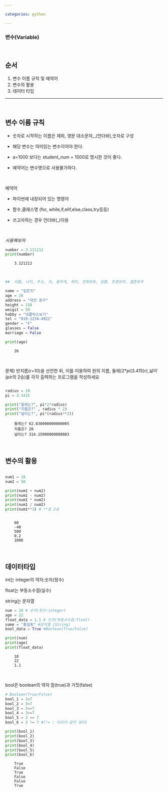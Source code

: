 ```yaml
---

categories: python

---
```



###  변수(Variable)
  &nbsp;

순서
---
1. 변수 이름 규칙 및 예약어
2. 변수의 활용
3. 데이터 타입
----

  &nbsp;

변수 이름 규칙
---
- 숫자로 시작하는 이름은 제외, 영문 대소문자,_(언더바),숫자로 구성
- 해당 변수는 의미있는 변수이어야 한다.

- a=1000 보다는 student_num = 1000로 명시한 것이 좋다.
- 예약어는 변수명으로 사용불가하다.

  &nbsp;

예약어
- 파이썬에 내장되어 있는 명령어
- 함수,클래스명 (for, while,if,elif,else,class,try등등)
- 쓰고자하는 경우 언더바(_)이용

  &nbsp;


*사용해보자*
```python
number = 3.121212
print(number)
```
```
    3.121212
```    

  &nbsp;

```python
##  이름, 나이, 주소, 키, 몸무게, 취미, 전화번호, 성별, 안경유무, 결혼유무

name = "임은지"
age = 26
address = "대전 동구"
height = 158
weigit = 50
habby = "넷플릭스보기"
tel = "010-1234-4921"
gender = "F"
glasses = False
marriage = False

print(age)
```
```
    26
```    

  &nbsp;


 문제) 반지름(r=10)을 선언한 뒤, 이를 이용하여 원의 지름, 둘레(2*pi(3.415)*r),넓이(pi*r의 2승)를 각각 출력하는 프로그램을 작성하세요

```python

radius = 10
pi = 3.1415

print("둘레는?", pi*2*radius)
print("지름은?" , radius * 2)
print("넒이는?", pi*(radius**2)) 
```
```
    둘레는? 62.830000000000005
    지름은? 20
    넒이는? 314.15000000000003
```  


  &nbsp;

변수의 활용
---
```python

num1 = 10
num2 = 50

print(num1 + num2)
print(num1 - num2)
print(num1 * num2)
print(num1 / num2)
print(num1**3) # **은 2승

```
```

    60
    -40
    500
    0.2
    1000
```
    
  &nbsp;

데이터타입
---

int는 integer의 약자:숫자(정수)

float는 부동소수점(실수)

string는 문자열

```python
num = 10 # 숫자(정수:integer)
age = 22
float_data = 1.1 # 숫자(부동소수점:float)
name = "홍길동" #문자열 (String)
bool_data = True #Boolean(True/False)

print(num)
print(age)
print(float_data)
```
```
    10
    22
    1.1
```
&nbsp; 


bool은 boolean의 약자 참(true)과 거짓(false)

```python
# Boolean(True/False)
bool_1 = 3<7
bool_2 = 3>7
bool_3 = 3<=7
bool_4 = 3>=7
bool_5 = 3 == 7 
bool_6 = 3 != 7 #(!= : 다르다-같지 않다)

print(bool_1)
print(bool_2)
print(bool_3)
print(bool_4)
print(bool_5)
print(bool_6)
```
```
    True
    False
    True
    False
    False
    True
```
    

